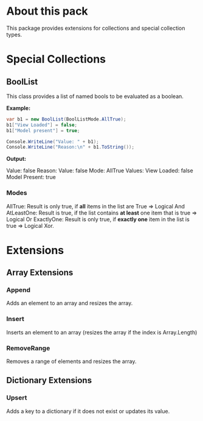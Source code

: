 ﻿# About this pack
This package provides extensions for collections and special collection types.

# Special Collections
## BoolList
This class provides a list of named bools to be evaluated as a boolean.

**Example:**
```csharp
var b1 = new BoolList(BoolListMode.AllTrue);
b1["View Loaded"] = false;
b1["Model present"] = true;

Console.WriteLine("Value: " + b1);
Console.WriteLine("Reason:\n" + b1.ToString());

```
**Output:** 

Value: false
Reason:
Value: false
Mode: AllTrue
Values:
View Loaded: false
Model Present: true

### Modes
AllTrue: Result is only true, if **all** items in the list are True => Logical And
AtLeastOne: Result is true, if the list contains **at least** one item that is true => Logical Or
ExactlyOne: Result is only true, if **exactly one** item in the list is true => Logical Xor. 

# Extensions
## Array Extensions
### Append
Adds an element to an array and resizes the array.

### Insert
Inserts an element to an array (resizes the array if the index is Array.Length)

### RemoveRange
Removes a range of elements and resizes the array.

## Dictionary Extensions
### Upsert
Adds a key to a dictionary if it does not exist or updates its value.